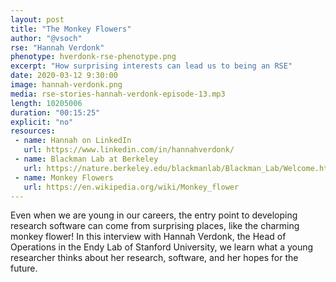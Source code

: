 ```yaml
---
layout: post
title: "The Monkey Flowers"
author: "@vsoch"
rse: "Hannah Verdonk"
phenotype: hverdonk-rse-phenotype.png
excerpt: "How surprising interests can lead us to being an RSE"
date: 2020-03-12 9:30:00
image: hannah-verdonk.png
media: rse-stories-hannah-verdonk-episode-13.mp3
length: 10205006
duration: "00:15:25"
explicit: "no"
resources:
 - name: Hannah on LinkedIn
   url: https://www.linkedin.com/in/hannahverdonk/
 - name: Blackman Lab at Berkeley
   url: https://nature.berkeley.edu/blackmanlab/Blackman_Lab/Welcome.html
 - name: Monkey Flowers
   url: https://en.wikipedia.org/wiki/Monkey_flower
---
```


Even when we are young in our careers, the entry point to developing
research software can come from surprising places, like the charming
monkey flower! In this interview with Hannah Verdonk, the Head
of Operations in the Endy Lab of Stanford University, we learn what
a young researcher thinks about her research, software, and her
hopes for the future.
